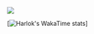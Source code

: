<picture>
  <source
    srcset="https://github-readme-stats.vercel.app/api?username=kajov&show_icons=true&theme=dark"
    media="(prefers-color-scheme: dark)"/>
  <source
    srcset="https://github-readme-stats.vercel.app/api?username=kajov&show_icons=true"
    media="(prefers-color-scheme: light), (prefers-color-scheme: no-preference)"/>
  <img src="https://github-readme-stats.vercel.app/api?username=kajov&show_icons=true"/>
</picture>

[![Harlok's WakaTime stats](https://github-readme-stats.vercel.app/api/wakatime?username=kajov&theme=dark&layout=compact)]
